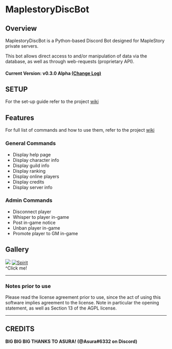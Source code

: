 # MaplestoryDiscBot


## Overview
  MaplestoryDiscBot is a Python-based Discord Bot designed for MapleStory private servers.
  
  This bot allows direct access to and/or manipulation of data via the database, as well as through web-requests (proprietary API).
  
  #### Current Version: v0.3.0 Alpha [(Change Log)](changelog.md)  

## SETUP
For the set-up guide refer to the project [wiki](https://github.com/Descended/MaplestoryDiscBot/wiki/Setup)

## Features
For full list of commands and how to use them, refer to the project [wiki](https://github.com/Descended/MaplestoryDiscBot/wiki/List-of-Commands)
### General Commands
  - Display help page
  - Display character info
  - Display guild info
  - Display ranking
  - Display online players
  - Display credits
  - Display server info
  
### Admin Commands  
  - Disconnect player
  - Whisper to player in-game
  - Post in-game notice
  - Unban player in-game
  - Promote player to GM in-game

## Gallery
![](https://cdn.discordapp.com/attachments/729217437966270464/775019302997852190/unknown.png)
[![Spirit](https://img.youtube.com/vi/1yGeVdkj5_s/0.jpg)](https://www.youtube.com/watch?v=1yGeVdkj5_s)  
^Click me!

---

### Notes prior to use
Please read the license agreement prior to use, since the act of using this software implies agreement to the license. Note in particular the opening statement, as well as Section 13 of the AGPL license.

---
## CREDITS
**BIG BIG BIG THANKS TO ASURA! (@Asura#6332 on Discord)**
